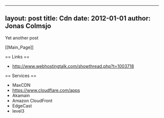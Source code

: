
---
layout: post
title: Cdn
date: 2012-01-01
author: Jonas Colmsjo
---

Yet another post





[[Main_Page]]


== Links ==

* http://www.webhostingtalk.com/showthread.php?t=1003718


== Services ==

* MaxCDN
* https://www.cloudflare.com/apps
* Akamain
* Amazon CloudFront
* EdgeCast
* level3
